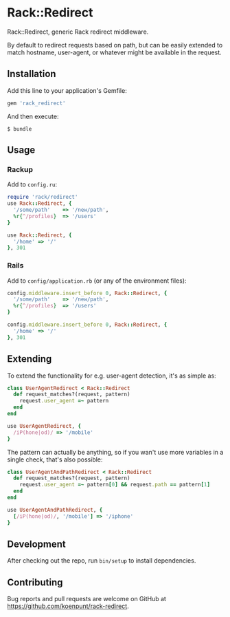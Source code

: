 # Rack::Redirect

Rack::Redirect, generic Rack redirect middleware.

By default to redirect requests based on path, but can be easily extended to match hostname, user-agent, or whatever might be available in the request.

## Installation

Add this line to your application's Gemfile:

```ruby
gem 'rack_redirect'
```

And then execute:

    $ bundle

## Usage

### Rackup

Add to `config.ru`:

```rb
require 'rack/redirect'
use Rack::Redirect, {
  '/some/path'    => '/new/path',
  %r{^/profiles}  => '/users'
}

use Rack::Redirect, {
  '/home' => '/'
}, 301
```

### Rails

Add to `config/application.rb` (or any of the environment files):

```rb
config.middleware.insert_before 0, Rack::Redirect, {
  '/some/path'    => '/new/path',
  %r{^/profiles}  => '/users'
}

config.middleware.insert_before 0, Rack::Redirect, {
  '/home' => '/'
}, 301

```

## Extending

To extend the functionality for e.g. user-agent detection, it's as simple as:

```rb
class UserAgentRedirect < Rack::Redirect
  def request_matches?(request, pattern)
    request.user_agent =~ pattern
  end
end

use UserAgentRedirect, {
  /iP(hone|od)/ => '/mobile'
}
```

The pattern can actually be anything, so if you wan't use more variables in a single check, that's also possible:

```rb
class UserAgentAndPathRedirect < Rack::Redirect
  def request_matches?(request, pattern)
    request.user_agent =~ pattern[0] && request.path == pattern[1]
  end
end

use UserAgentAndPathRedirect, {
  [/iP(hone|od)/, '/mobile'] => '/iphone'
}
```

## Development

After checking out the repo, run `bin/setup` to install dependencies.

## Contributing

Bug reports and pull requests are welcome on GitHub at https://github.com/koenpunt/rack-redirect.
